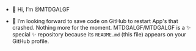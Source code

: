 - 👋 Hi, I’m @MTDGALGF
  
- 💞️ I’m looking forward to save code on GitHub to restart App's that crashed. Nothing more for the moment.
MTDGALGF/MTDGALGF is a ✨ special ✨ repository because its `README.md` (this file) appears on your GitHub profile.

